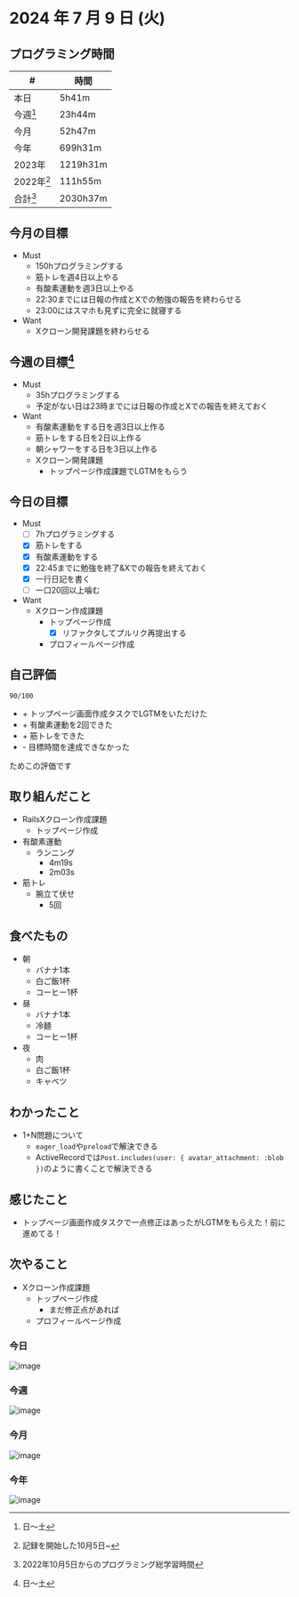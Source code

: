 # 2024 年 7 月 9 日 (火)

## プログラミング時間
| #          | 時間     |
| ---------- | -------- |
| 本日       | 5h41m    |
| 今週[^1]   | 23h44m   |
| 今月       | 52h47m   |
| 今年       | 699h31m  |
| 2023年     | 1219h31m |
| 2022年[^2] | 111h55m  |
| 合計[^3]   | 2030h37m |

## 今月の目標
- Must
  - 150hプログラミングする
  - 筋トレを週4日以上やる
  - 有酸素運動を週3日以上やる
  - 22:30までには日報の作成とXでの勉強の報告を終わらせる
  - 23:00にはスマホも見ずに完全に就寝する
- Want
  - Xクローン開発課題を終わらせる

## 今週の目標[^1]
- Must
  - 35hプログラミングする
  - 予定がない日は23時までには日報の作成とXでの報告を終えておく
- Want
  - 有酸素運動をする日を週3日以上作る
  - 筋トレをする日を2日以上作る
  - 朝シャワーをする日を3日以上作る
  - Xクローン開発課題
    - トップページ作成課題でLGTMをもらう

## 今日の目標
- Must
  - [ ] 7hプログラミングする
  - [x] 筋トレをする
  - [x] 有酸素運動をする
  - [x] 22:45までに勉強を終了&Xでの報告を終えておく
  - [x] 一行日記を書く
  - [ ] 一口20回以上噛む
- Want
  - Xクローン作成課題
    - トップページ作成
      - [x] リファクタしてプルリク再提出する
    - プロフィールページ作成

## 自己評価
```
90/100
```
- \+ トップページ画面作成タスクでLGTMをいただけた
- \+ 有酸素運動を2回できた
- \+ 筋トレをできた
- \- 目標時間を達成できなかった

ためこの評価です

## 取り組んだこと
- RailsXクローン作成課題
  - トップページ作成
- 有酸素運動
  - ランニング
    - 4m19s
    - 2m03s
- 筋トレ
  - 腕立て伏せ
    - 5回

## 食べたもの
- 朝
  - バナナ1本
  - 白ご飯1杯
  - コーヒー1杯
- 昼
  - バナナ1本
  - 冷麺
  - コーヒー1杯
- 夜
  - 肉
  - 白ご飯1杯
  - キャベツ

## わかったこと
- 1+N問題について
  - `eager_load`や`preload`で解決できる
  - ActiveRecordでは`Post.includes(user: { avatar_attachment: :blob })`のように書くことで解決できる

## 感じたこと
- トップページ画面作成タスクで一点修正はあったがLGTMをもらえた！前に進めてる！

## 次やること
- Xクローン作成課題
  - トップページ作成
    - まだ修正点があれば
  - プロフィールページ作成

### 今日
![image](https://github.com/nil-ramuda/daily_report/assets/94735931/7664a535-7e7b-4994-a86e-5bebe6cec011)

### 今週
![image](https://github.com/nil-ramuda/daily_report/assets/94735931/a26572ec-0fe5-49a8-b64d-7730cebcf3b3)

### 今月
![image](https://github.com/nil-ramuda/daily_report/assets/94735931/6711dd56-174d-4c1c-b716-59e44c7ce847)

### 今年
![image](https://github.com/nil-ramuda/daily_report/assets/94735931/4c1add16-d4db-4b7b-af2a-9d855fcd58fd)

[^1]: 日〜土
[^2]: 記録を開始した10月5日~
[^3]: 2022年10月5日からのプログラミング総学習時間

